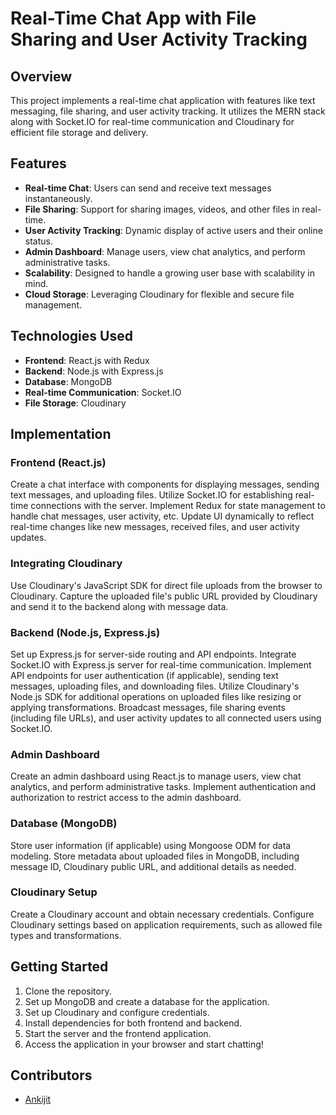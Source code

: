 # Real-Time Chat App with File Sharing and User Activity Tracking

## Overview
This project implements a real-time chat application with features like text messaging, file sharing, and user activity tracking. It utilizes the MERN stack along with Socket.IO for real-time communication and Cloudinary for efficient file storage and delivery.

## Features
- **Real-time Chat**: Users can send and receive text messages instantaneously.
- **File Sharing**: Support for sharing images, videos, and other files in real-time.
- **User Activity Tracking**: Dynamic display of active users and their online status.
- **Admin Dashboard**: Manage users, view chat analytics, and perform administrative tasks.
- **Scalability**: Designed to handle a growing user base with scalability in mind.
- **Cloud Storage**: Leveraging Cloudinary for flexible and secure file management.

## Technologies Used
- **Frontend**: React.js with Redux
- **Backend**: Node.js with Express.js
- **Database**: MongoDB
- **Real-time Communication**: Socket.IO
- **File Storage**: Cloudinary

## Implementation

### Frontend (React.js)
Create a chat interface with components for displaying messages, sending text messages, and uploading files. Utilize Socket.IO for establishing real-time connections with the server. Implement Redux for state management to handle chat messages, user activity, etc. Update UI dynamically to reflect real-time changes like new messages, received files, and user activity updates.

### Integrating Cloudinary
Use Cloudinary's JavaScript SDK for direct file uploads from the browser to Cloudinary. Capture the uploaded file's public URL provided by Cloudinary and send it to the backend along with message data.

### Backend (Node.js, Express.js)
Set up Express.js for server-side routing and API endpoints. Integrate Socket.IO with Express.js server for real-time communication. Implement API endpoints for user authentication (if applicable), sending text messages, uploading files, and downloading files. Utilize Cloudinary's Node.js SDK for additional operations on uploaded files like resizing or applying transformations. Broadcast messages, file sharing events (including file URLs), and user activity updates to all connected users using Socket.IO.

### Admin Dashboard
Create an admin dashboard using React.js to manage users, view chat analytics, and perform administrative tasks. Implement authentication and authorization to restrict access to the admin dashboard.

### Database (MongoDB)
Store user information (if applicable) using Mongoose ODM for data modeling. Store metadata about uploaded files in MongoDB, including message ID, Cloudinary public URL, and additional details as needed.

### Cloudinary Setup
Create a Cloudinary account and obtain necessary credentials. Configure Cloudinary settings based on application requirements, such as allowed file types and transformations.

## Getting Started
1. Clone the repository.
2. Set up MongoDB and create a database for the application.
3. Set up Cloudinary and configure credentials.
4. Install dependencies for both frontend and backend.
5. Start the server and the frontend application.
6. Access the application in your browser and start chatting!

## Contributors
- [Ankijit](https://github.com/Ankijit2)


